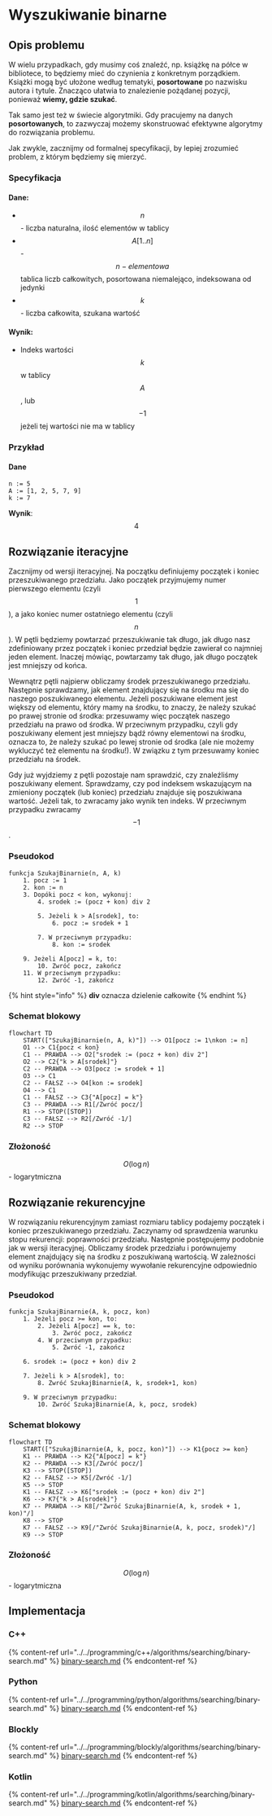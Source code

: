 # Wyszukiwanie binarne

## Opis problemu

W wielu przypadkach, gdy musimy coś znaleźć, np. książkę na półce w bibliotece, to będziemy mieć do czynienia z konkretnym porządkiem.
Książki mogą być ułożone według tematyki, **posortowane** po nazwisku autora i tytule.
Znacząco ułatwia to znalezienie pożądanej pozycji, ponieważ **wiemy, gdzie szukać**.

Tak samo jest też w świecie algorytmiki. Gdy pracujemy na danych **posortowanych**, to zazwyczaj możemy skonstruować efektywne algorytmy do rozwiązania problemu. 

Jak zwykle, zacznijmy od formalnej specyfikacji, by lepiej zrozumieć problem, z którym będziemy się mierzyć.

### Specyfikacja

#### Dane:

* $$n$$ - liczba naturalna, ilość elementów w tablicy
* $$A[1..n]$$ - $$n-elementowa$$ tablica liczb całkowitych, posortowana niemalejąco, indeksowana od jedynki
* $$k$$ - liczba całkowita, szukana wartość

#### Wynik:

* Indeks wartości $$k$$ w tablicy $$A$$, lub $$-1$$ jeżeli tej wartości nie ma w tablicy

### Przykład

#### Dane

```
n := 5
A := [1, 2, 5, 7, 9]
k := 7 
```

**Wynik**: $$4$$ 

## Rozwiązanie iteracyjne

Zacznijmy od wersji iteracyjnej. Na początku definiujemy początek i koniec przeszukiwanego przedziału. Jako początek przyjmujemy numer pierwszego elementu (czyli $$1$$), a jako koniec numer ostatniego elementu (czyli $$n$$). W pętli będziemy powtarzać przeszukiwanie tak długo, jak długo nasz zdefiniowany przez początek i koniec przedział będzie zawierał co najmniej jeden element. Inaczej mówiąc, powtarzamy tak długo, jak długo początek jest mniejszy od końca.

Wewnątrz pętli najpierw obliczamy środek przeszukiwanego przedziału. Następnie sprawdzamy, jak element znajdujący się na środku ma się do naszego poszukiwanego elementu. Jeżeli poszukiwane element jest większy od elementu, który mamy na środku, to znaczy, że należy szukać po prawej stronie od środka: przesuwamy więc początek naszego przedziału na prawo od środka. W przeciwnym przypadku, czyli gdy poszukiwany element jest mniejszy bądź równy elementowi na środku, oznacza to, że należy szukać po lewej stronie od środka (ale nie możemy wykluczyć też elementu na środku!). W związku z tym przesuwamy koniec przedziału na środek. 

Gdy już wyjdziemy z pętli pozostaje nam sprawdzić, czy znaleźliśmy poszukiwany element. Sprawdzamy, czy pod indeksem wskazującym na zmieniony początek (lub koniec) przedziału znajduje się poszukiwana wartość. Jeżeli tak, to zwracamy jako wynik ten indeks. W przeciwnym przypadku zwracamy $$-1$$.

### Pseudokod

```
funkcja SzukajBinarnie(n, A, k)
    1. pocz := 1
    2. kon := n
    3. Dopóki pocz < kon, wykonuj:
        4. srodek := (pocz + kon) div 2
        
        5. Jeżeli k > A[srodek], to:
            6. pocz := srodek + 1
        
        7. W przeciwnym przypadku:
            8. kon := srodek

    9. Jeżeli A[pocz] = k, to:
        10. Zwróć pocz, zakończ
    11. W przeciwnym przypadku:
        12. Zwróć -1, zakończ
```

{% hint style="info" %}
**div** oznacza dzielenie całkowite
{% endhint %}

### Schemat blokowy

```mermaid
flowchart TD
	START(["SzukajBinarnie(n, A, k)"]) --> O1[pocz := 1\nkon := n]
	O1 --> C1{pocz < kon}
	C1 -- PRAWDA --> O2["srodek := (pocz + kon) div 2"]
	O2 --> C2{"k > A[srodek]"}
	C2 -- PRAWDA --> O3[pocz := srodek + 1]
	O3 --> C1
	C2 -- FAŁSZ --> O4[kon := srodek]
	O4 --> C1
	C1 -- FAŁSZ --> C3{"A[pocz] = k"}
	C3 -- PRAWDA --> R1[/Zwróć pocz/]
	R1 --> STOP([STOP])
	C3 -- FAŁSZ --> R2[/Zwróć -1/]
	R2 --> STOP
```

### Złożoność

$$O(\log n)$$ - logarytmiczna

## Rozwiązanie rekurencyjne

W rozwiązaniu rekurencyjnym zamiast rozmiaru tablicy podajemy początek i koniec przeszukiwanego przedziału. Zaczynamy od sprawdzenia warunku stopu rekurencji: poprawności przedziału. Następnie postępujemy podobnie jak w wersji iteracyjnej. Obliczamy środek przedziału i porównujemy element znajdujący się na środku z poszukiwaną wartością. W zależności od wyniku porównania wykonujemy wywołanie rekurencyjne odpowiednio modyfikując przeszukiwany przedział.

### Pseudokod

```
funkcja SzukajBinarnie(A, k, pocz, kon)
    1. Jeżeli pocz >= kon, to:
        2. Jeżeli A[pocz] == k, to:
            3. Zwróć pocz, zakończ
        4. W przeciwnym przypadku:
            5. Zwróć -1, zakończ
    
    6. srodek := (pocz + kon) div 2
    
    7. Jeżeli k > A[srodek], to:
        8. Zwróć SzukajBinarnie(A, k, srodek+1, kon)
    
    9. W przeciwnym przypadku:
        10. Zwróć SzukajBinarnie(A, k, pocz, srodek)
```

### Schemat blokowy

```mermaid
flowchart TD
	START(["SzukajBinarnie(A, k, pocz, kon)"]) --> K1{pocz >= kon}
	K1 -- PRAWDA --> K2{"A[pocz] = k"}
	K2 -- PRAWDA --> K3[/Zwróć pocz/]
	K3 --> STOP([STOP])
	K2 -- FAŁSZ --> K5[/Zwróć -1/]
	K5 --> STOP
	K1 -- FAŁSZ --> K6["srodek := (pocz + kon) div 2"]
	K6 --> K7{"k > A[srodek]"}
	K7 -- PRAWDA --> K8[/"Zwróć SzukajBinarnie(A, k, srodek + 1, kon)"/]
	K8 --> STOP
	K7 -- FAŁSZ --> K9[/"Zwróć SzukajBinarnie(A, k, pocz, srodek)"/]
	K9 --> STOP
```

### Złożoność 

$$O(\log n)$$ - logarytmiczna

## Implementacja

### C++

{% content-ref url="../../programming/c++/algorithms/searching/binary-search.md" %}
[binary-search.md](../../programming/c++/algorithms/searching/binary-search.md)
{% endcontent-ref %}

### Python

{% content-ref url="../../programming/python/algorithms/searching/binary-search.md" %}
[binary-search.md](../../programming/python/algorithms/searching/binary-search.md)
{% endcontent-ref %}

### Blockly

{% content-ref url="../../programming/blockly/algorithms/searching/binary-search.md" %}
[binary-search.md](../../programming/blockly/algorithms/searching/binary-search.md)
{% endcontent-ref %}

### Kotlin

{% content-ref url="../../programming/kotlin/algorithms/searching/binary-search.md" %}
[binary-search.md](../../programming/kotlin/algorithms/searching/binary-search.md)
{% endcontent-ref %}